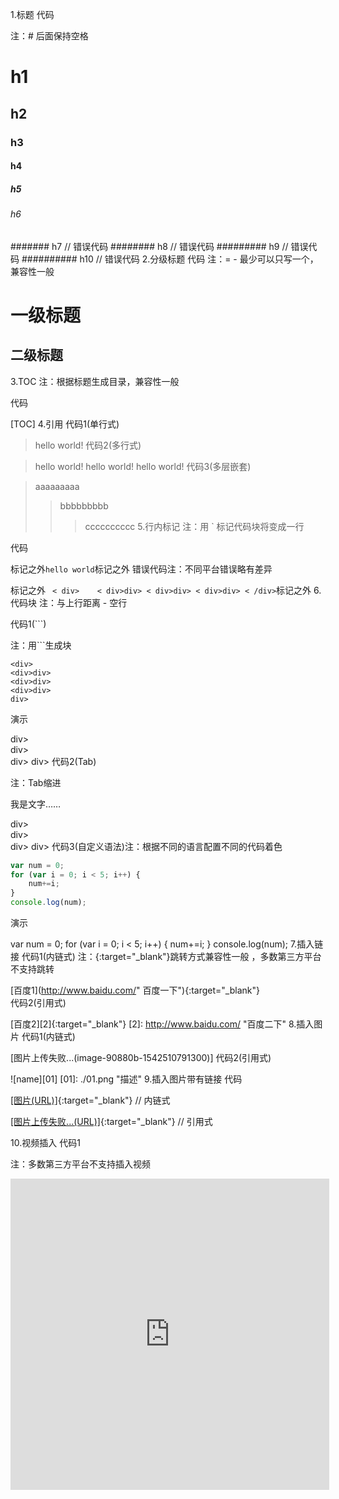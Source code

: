 1.标题
代码

注：# 后面保持空格

# h1
## h2
### h3
#### h4
##### h5
###### h6
####### h7      // 错误代码
######## h8     // 错误代码
######### h9    // 错误代码
########## h10  // 错误代码
2.分级标题
代码
注：= - 最少可以只写一个，兼容性一般

一级标题
======================
二级标题
---------------------
3.TOC
注：根据标题生成目录，兼容性一般

代码

[TOC]
4.引用
代码1(单行式)

> hello world!
> 代码2(多行式)

> hello world!
> hello world!
> hello world!
> 代码3(多层嵌套)

> aaaaaaaaa
> > bbbbbbbbb
> > > cccccccccc
> > > 5.行内标记
> > > 注：用 ` 标记代码块将变成一行

代码

标记之外`hello world`标记之外
错误代码注：不同平台错误略有差异

 标记之外 ` 
< div>   
    < div>div>
    < div>div>
    < div>div>
< /div>
`标记之外
6.代码块
注：与上行距离 - 空行

代码1(```)

注：用```生成块

```
<div>   
<div>div>
<div>div>
<div>div>
div>
```
演示

<div>   
<div>div>
<div>div>
<div>div>
div>
代码2(Tab)

注：Tab缩进

我是文字……

<div>   
<div>div>
<div>div>
<div>div>
div>
代码3(自定义语法)注：根据不同的语言配置不同的代码着色

```javascript
var num = 0;
for (var i = 0; i < 5; i++) {
    num+=i;
}
console.log(num);
```
演示

var num = 0;
for (var i = 0; i < 5; i++) {
    num+=i;
}
console.log(num);
7.插入链接
代码1(内链式)
注：{:target="_blank"}跳转方式兼容性一般 ，多数第三方平台不支持跳转

[百度1](http://www.baidu.com/" 百度一下"){:target="_blank"}   
代码2(引用式)

[百度2][2]{:target="_blank"}
[2]: http://www.baidu.com/   "百度二下"
8.插入图片
代码1(内链式)

[图片上传失败...(image-90880b-1542510791300)]
代码2(引用式)

![name][01]
[01]: ./01.png "描述"
9.插入图片带有链接
代码

[[图片(URL)]](http://www.baidu.com){:target="_blank"}       // 内链式

[[图片上传失败...(URL)]][5]{:target="_blank"}                      // 引用式

[5]: http://www.baidu.com
10.视频插入
代码1

注：多数第三方平台不支持插入视频

<iframe height=498 width=510 src='http://player.youku.com/embed/XMjgzNzM0NTYxNg==' frameborder=0 'allowfullscreen'>iframe>

代码2

[[图片](url)](http://v.youku.com/v_show/id_XMjgzNzM0NTYxNg==.html?spm=a2htv.20009910.contentHolderUnit2.A&from=y1.3-tv-grid-1007-9910.86804.1-2#paction){:target="_blank"}
11.序表
代码1(有序)

注：序列.后 保持空格

1. one
2. two
3. three
代码2(无序)

* one
* two
* three
代码3(序表嵌套)

1. one
    1. one-1
    2. two-2
2. two 
    * two-1
    * two-2
    代码4(序表嵌套代码块)注：换行+两个Tab

* one

var a = 10;     // 与上行保持空行并 递进缩进
12.任务列表
注：兼容性一般 要隔开一行

代码

这是文字……

- [x] 选项一
- [ ] 选项二  
- [ ]  [选项3]
13.表格
注： : 代表对齐方式 ,** : 与 | 之间不要有空格**，否则对齐会有些不兼容

代码1

|     a     | b               |            c |
| :-------: | :-------------- | -----------: |
|   居中    | 左对齐          |       右对齐 |
| ========= | =============== | ============ |
代码2(简约写法)

|      a       | b                 |             c |
| :----------: | :---------------- | ------------: |
|     居中     | 左对齐            |        右对齐 |
| ============ | ================= | ============= |
代码3(特殊表格)

注：一般对合并单元格，以及其他特殊格式表格，markdown 是无能为力的
所以常规的做法是使用HTML标签，但是这样的编写效率极低。
但是有了这款工具的话，所有问题都迎刃而解。

在线生成HTML代码 Tables Generator (国外的站)



15.支持内嵌CSS样式
代码

<p style="color: #AD5D0F;font-size: 30px; font-family: '宋体';">内联样式p>
16.语义标记
描述	效果	代码
斜体	斜体	*斜体*
斜体	斜体	_斜体_
加粗	加粗	**加粗**
加粗+斜体	加粗+斜体	***加粗+斜体***
加粗+斜体	加粗+斜体	**_加粗+斜体_**
删除线	删除线	~~删除线~~
17.语义标签
描述	效果	代码
斜体	斜体	斜体
加粗	加粗	加粗
强调	强调	强调
上标	Za	Za
下标	Za	Za
键盘文本	


Ctrl
换行		
18.格式化文本
保持输入排版格式不变
注：对内含标签需要破坏结构才能显示

代码

<pre>
hello world 
         hi
  hello world 
pre>
错误解决方法注：标签内部添加空格 或者 直接使用```标记来处理代码1(插入空格)

<pre>
    < div>   
        < div>< /div>
        < div>< /div>
        < div>< /div>
    < /div>
pre>
代码2( ``` 代码块标记)

```
<div>   
<div>div>
<div>div>
<div>div>
div>
```
19.公式 {#1}
注：1个$左对齐，2个居中

代码

$$ x \href{why-equal.html}{=} y^2 + 1 $$
$ x = {-b \pm \sqrt{b^2-4ac} \over 2a}. $
20.分隔符
注：最少三个 --- 或 ***或 * * *

代码

***
---
* * *
21.脚注
代码

Markdown[^1]
[^1]: Markdown是一种纯文本标记语言        // 在文章最后面显示脚注
22.锚点
代码
注：只有标题支持锚点， 跳转目录方括号后 保持空格

[公式标题锚点](#1)

### [需要跳转的目录] {#1}    // 方括号后保持空格
23.定义型列表
注：解释型定义代码

Markdown 
:   轻量级文本标记语言，可以转换成html，pdf等格式  //  开头一个`:` + `Tab` 或 四个空格

代码块定义
:   代码块定义……

var a = 10;         // 保持空一行与 递进缩进
24.自动邮箱链接
代码

25.流程图
代码1

```flow                     // 流程
st=>start: 开始|past:> http://www.baidu.com // 开始
e=>end: 结束              // 结束
c1=>condition: 条件1:>http://www.baidu.com[_parent]   // 判断条件
c2=>condition: 条件2      // 判断条件
c3=>condition: 条件3      // 判断条件
io=>inputoutput: 输出     // 输出
//----------------以上为定义参数-------------------------

//----------------以下为连接参数-------------------------
// 开始->判断条件1为no->判断条件2为no->判断条件3为no->输出->结束
st->c1(yes,right)->c2(yes,right)->c3(yes,right)->io->e
c1(no)->e                   // 条件1不满足->结束
c2(no)->e                   // 条件2不满足->结束
c3(no)->e                   // 条件3不满足->结束
```
演示



代码详解
流程图分为两个部分： 定义参数 然后 连接参数

定义示例：

tag=>type: content:>url         // 形参格式 
st=>start: 开始:>http://www.baidu.com[blank]  //实参格式
注：** st=>start: 开始 的：后面保持空格**

形参	实参	含义
tag	st	标签 (可以自定义)
=>	=>	赋值
type	start	类型  (6种类型)
content	开始	描述内容 (可以自定义)
:>url	http://www.baidu.com[blank]	链接与跳转方式 兼容性很差
6种类型	含义
start	启动
end	结束
operation	程序
subroutine	子程序
condition	条件
inputoutput	输出
连接示例：

st->c1(yes,right)->c2(yes,right)->c3(yes,right)->io->e
开始->判断条件1为no->判断条件2为no->判断条件3为no->输出->结束
形参	实参	含义
->	->	连接
condition	c1	条件
(布尔值,方向)	(yes,right)	如果满足向右连接，4种方向：right ，left，up ，down 默认为：down
注：operation (程序); subroutine (子程序) ;condition (条件)，都可以在括号里加入连接方向。

operation(right) 
subroutine(left)
condition(yes,right)    // 只有条件 才能加布尔值
代码2

注：添加样式和url跳转 需要添加第三方的脚本
实际效果很差，使用起来麻烦，意义不大

```flow                             // 流程
st=>start: 启动|past:>http://www.baidu.com[blank] // 开始
e=>end: 结束                      // 结束
op1=>operation: 方案一             // 运算1
sub2=>subroutine: 方案二|approved:>http://www.baidu.com[_parent]  // 运算2
sub3=>subroutine: 重新制定方案        // 运算2
cond1=>condition: 行不行？|request  // 判断条件1
cond2=>condition: 行不行？// 判断条件2
io=>inputoutput: 结果满意           // 输出

// 开始->方案1->判断条件->
st->op1->cond1
// 判断条件1为no->方案2->判断条件2为no->重新制定方案->方案1
cond1(no,right)->sub2->cond2(no,right)->sub3(right)->op1
cond1(yes)->io->e       // 判断条件满足->输出->结束
cond2(yes)->io->e       // 判断条件满足->输出->结束
```
演示



26.时序图
代码1

```sequence
A->>B: 你好
Note left of A: 我在左边     // 注释方向，只有左右，没有上下
Note right of B: 我在右边
B-->A: 很高兴认识你
```
演示



代码详解

注：A->>B: 你好 后面可以不写文字，但是一定要在最后加上：
Note left of A 代表注释在A的左边

符号	含义
-	实线
>		实心箭头
>	--	虚线
>	>		空心箭头
>	>
>	>	代码2

    ```sequence
    起床->吃饭: 稀饭油条
    吃饭->上班: 不要迟到了
    上班->午餐: 吃撑了
    上班->下班:
    Note right of 下班: 下班了
    下班->回家:
    Note right of 回家: 到家了
    回家-->>起床:
    Note left of 起床: 新的一天
    ```
演示

————————————————
版权声明：本文为CSDN博主「深孵小秘书-红小白」的原创文章，遵循CC 4.0 BY-SA版权协议，转载请附上原文出处链接及本声明。
原文链接：https://blog.csdn.net/weixin_32816563/article/details/112535469